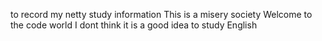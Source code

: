 to record my netty study information
This is a misery society
Welcome to the code world
I dont think it is a good idea to study English
